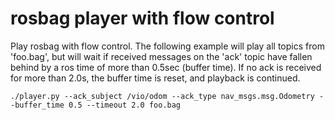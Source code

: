 # rosbag player with flow control

Play rosbag with flow control. The following example will play all
topics from 'foo.bag', but will wait if received messages on the 'ack'
topic have fallen behind by a ros time of more than 0.5sec (buffer
time). If no ack is received for more than 2.0s, the buffer time is
reset, and playback is continued.

    ./player.py --ack_subject /vio/odom --ack_type nav_msgs.msg.Odometry --buffer_time 0.5 --timeout 2.0 foo.bag


